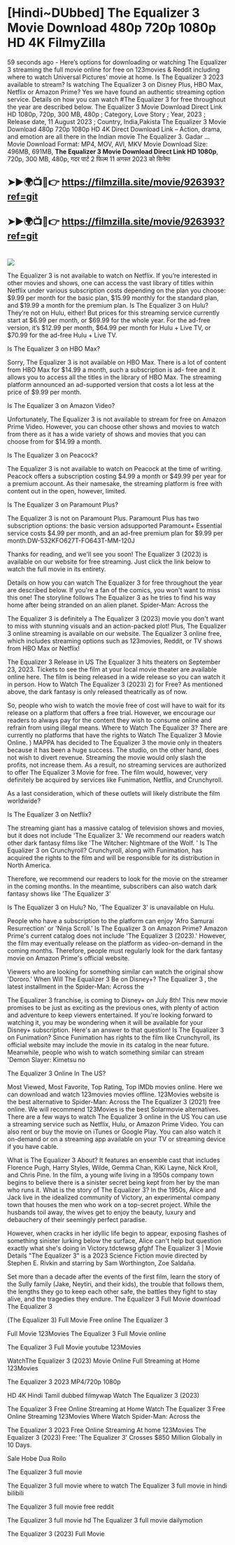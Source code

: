 # [Hindi~DUbbed] The Equalizer 3 Movie Download 480p 720p 1080p HD 4K FilmyZilla


59 seconds ago - Here’s options for downloading or watching The Equalizer 3 streaming the full movie online for free on 123movies & Reddit including where to watch Universal Pictures’ movie at home. Is The Equalizer 3 2023 available to stream? Is watching The Equalizer 3 on Disney Plus, HBO Max, Netflix or Amazon Prime? Yes we have found an authentic streaming option service. Details on how you can watch #The Equalizer 3 for free throughout the year are described below. The Equalizer 3 Movie Download Direct Link HD 1080p, 720p, 300 MB, 480p ; Category, Love Story ; Year, 2023 ; Release date, 11 August 2023 ; Country, India,Pakista The Equalizer 3 Movie Download 480p 720p 1080p HD 4K Direct Download Link – Action, drama, and emotion are all there in the Indian movie The Equalizer 3. Gadar ...
Movie Download Format: MP4, MOV, AVI, MKV
Movie Download Size: 496MB, 691MB, **The Equalizer 3 Movie Download Direct Link HD 1080p**, 720p, 300 MB, 480p, गदर पार्ट 2 फिल्म 11 अगस्त 2023 को सिनेमा

## ➤►🌍📺📱👉   https://filmzilla.site/movie/926393?ref=git

## ➤►🌍📺📱👉   https://filmzilla.site/movie/926393?ref=git

#

<img src="https://image.tmdb.org/t/p/w780//tC78Pck2YCsUAtEdZwuHYUFYtOj.jpg" />

The Equalizer 3 is not available to watch on Netflix. If you’re interested in other movies and shows, one can access the vast library of titles within Netflix under various subscription costs depending on the plan you choose: $9.99 per month for the basic plan, $15.99 monthly for the standard plan, and $19.99 a month for the premium plan. Is The Equalizer 3 on Hulu? They’re not on Hulu, either! But prices for this streaming service currently start at $6.99 per month, or $69.99 for the whole year. For the ad-free version, it’s $12.99 per month, $64.99 per month for Hulu + Live TV, or $70.99 for the ad-free Hulu + Live TV.

Is The Equalizer 3 on HBO Max?

Sorry, The Equalizer 3 is not available on HBO Max. There is a lot of content from HBO Max for $14.99 a month, such a subscription is ad- free and it allows you to access all the titles in the library of HBO Max. The streaming platform announced an ad-supported version that costs a lot less at the price of $9.99 per month.

Is The Equalizer 3 on Amazon Video?

Unfortunately, The Equalizer 3 is not available to stream for free on Amazon Prime Video. However, you can choose other shows and movies to watch from there as it has a wide variety of shows and movies that you can choose from for $14.99 a month.

Is The Equalizer 3 on Peacock?

The Equalizer 3 is not available to watch on Peacock at the time of writing. Peacock offers a subscription costing $4.99 a month or $49.99 per year for a premium account. As their namesake, the streaming platform is free with content out in the open, however, limited.

Is The Equalizer 3 on Paramount Plus?

The Equalizer 3 is not on Paramount Plus. Paramount Plus has two subscription options: the basic version adsupported Paramount+ Essential service costs $4.99 per month, and an ad-free premium plan for $9.99 per month.DW-532KFO627T-FO643T-MM-120J

Thanks for reading, and we'll see you soon! The Equalizer 3 (2023) is available on our website for free streaming. Just click the link below to watch the full movie in its entirety.

Details on how you can watch The Equalizer 3 for free throughout the year are described below. If you're a fan of the comics, you won't want to miss this one! The storyline follows The Equalizer 3 as he tries to find his way home after being stranded on an alien planet. Spider-Man: Across the

The Equalizer 3 is definitely a The Equalizer 3 (2023) movie you don't want to miss with stunning visuals and an action-packed plot! Plus, The Equalizer 3 online streaming is available on our website. The Equalizer 3 online free, which includes streaming options such as 123movies, Reddit, or TV shows from HBO Max or Netflix!

The Equalizer 3 Release in US The Equalizer 3 hits theaters on September 23, 2023. Tickets to see the film at your local movie theater are available online here. The film is being released in a wide release so you can watch it in person. How to Watch The Equalizer 3 (2023) 2) for Free? As mentioned above, the dark fantasy is only released theatrically as of now.

So, people who wish to watch the movie free of cost will have to wait for its release on a platform that offers a free trial. However, we encourage our readers to always pay for the content they wish to consume online and refrain from using illegal means. Where to Watch The Equalizer 3? There are currently no platforms that have the rights to Watch The Equalizer 3 Movie Online. ) MAPPA has decided to The Equalizer 3 the movie only in theaters because it has been a huge success. The studio, on the other hand, does not wish to divert revenue. Streaming the movie would only slash the profits, not increase them. As a result, no streaming services are authorized to offer The Equalizer 3 Movie for free. The film would, however, very definitely be acquired by services like Funimation, Netflix, and Crunchyroll.

As a last consideration, which of these outlets will likely distribute the film worldwide?

Is The Equalizer 3 on Netflix?

The streaming giant has a massive catalog of television shows and movies, but it does not include 'The Equalizer 3.' We recommend our readers watch other dark fantasy films like 'The Witcher: Nightmare of the Wolf. ' Is The Equalizer 3 on Crunchyroll? Crunchyroll, along with Funimation, has acquired the rights to the film and will be responsible for its distribution in North America.

Therefore, we recommend our readers to look for the movie on the streamer in the coming months. In the meantime, subscribers can also watch dark fantasy shows like 'The Equalizer 3'

Is The Equalizer 3 on Hulu? No, 'The Equalizer 3' is unavailable on Hulu.

People who have a subscription to the platform can enjoy 'Afro Samurai Resurrection' or 'Ninja Scroll.' Is The Equalizer 3 on Amazon Prime? Amazon Prime's current catalog does not include 'The Equalizer 3 (2023).' However, the film may eventually release on the platform as video-on-demand in the coming months. Therefore, people must regularly look for the dark fantasy movie on Amazon Prime's official website.

Viewers who are looking for something similar can watch the original show 'Dororo.' When Will The Equalizer 3 Be on Disney+? The Equalizer 3 , the latest installment in the Spider-Man: Across the

The Equalizer 3 franchise, is coming to Disney+ on July 8th! This new movie promises to be just as exciting as the previous ones, with plenty of action and adventure to keep viewers entertained. If you're looking forward to watching it, you may be wondering when it will be available for your Disney+ subscription. Here's an answer to that question! Is The Equalizer 3 on Funimation? Since Funimation has rights to the film like Crunchyroll, its official website may include the movie in its catalog in the near future. Meanwhile, people who wish to watch something similar can stream 'Demon Slayer: Kimetsu no

The Equalizer 3 Online In The US?

Most Viewed, Most Favorite, Top Rating, Top IMDb movies online. Here we can download and watch 123movies movies offline. 123Movies website is the best alternative to Spider-Man: Across the The Equalizer 3 (2021) free online. We will recommend 123Movies is the best Solarmovie alternatives. There are a few ways to watch The Equalizer 3 online in the US You can use a streaming service such as Netflix, Hulu, or Amazon Prime Video. You can also rent or buy the movie on iTunes or Google Play. You can also watch it on-demand or on a streaming app available on your TV or streaming device if you have cable.

What is The Equalizer 3 About? It features an ensemble cast that includes Florence Pugh, Harry Styles, Wilde, Gemma Chan, KiKi Layne, Nick Kroll, and Chris Pine. In the film, a young wife living in a 1950s company town begins to believe there is a sinister secret being kept from her by the man who runs it. What is the story of The Equalizer 3? In the 1950s, Alice and Jack live in the idealized community of Victory, an experimental company town that houses the men who work on a top-secret project. While the husbands toil away, the wives get to enjoy the beauty, luxury and debauchery of their seemingly perfect paradise.

However, when cracks in her idyllic life begin to appear, exposing flashes of something sinister lurking below the surface, Alice can't help but question exactly what she's doing in Victory.tdctewsg gfghf The Equalizer 3 | Movie Details "The Equalizer 3" is a 2023 Science Fiction movie directed by Stephen E. Rivkin and starring by Sam Worthington, Zoe Saldaña.

Set more than a decade after the events of the first film, learn the story of the Sully family (Jake, Neytiri, and their kids), the trouble that follows them, the lengths they go to keep each other safe, the battles they fight to stay alive, and the tragedies they endure. The Equalizer 3 Full Movie download The Equalizer 3

(The Equalizer 3) Full Movie Free online The Equalizer 3

Full Movie 123Movies The Equalizer 3 Full Movie online

The Equalizer 3 Full Movie youtube 123Movies

WatchThe Equalizer 3 (2023) Movie Online Full Streaming at Home 123Movies

The Equalizer 3 2023 MP4/720p 1080p

HD 4K Hindi Tamil dubbed filmywap Watch The Equalizer 3 (2023)

The Equalizer 3 Free Online Streaming at Home Watch The Equalizer 3 Free Online Streaming 123Movies Where Watch Spider-Man: Across the

The Equalizer 3 2023 Free Online Streaming At home 123Movies The Equalizer 3 (2023) Free: 'The Equalizer 3' Crosses $850 Million Globally in 10 Days.

Sale Hobe Dua Roilo

The Equalizer 3 full movie

The Equalizer 3 full movie where to watch The Equalizer 3 full movie in hindi bilibili

The Equalizer 3 full movie free reddit

The Equalizer 3 full movie hd The Equalizer 3 full movie dailymotion

The Equalizer 3 (2023) Full Movie